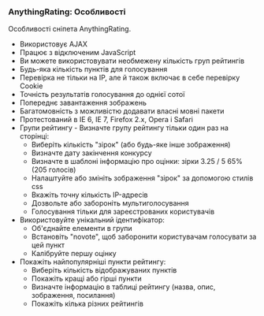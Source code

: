 
<meta http-equiv="Content-Type" content="text/html; charset=utf-8">
<h3>AnythingRating: Особливості </h3> 
Особливості сніпета  AnythingRating.	
<br>
<ul>
	<li>Використовує AJAX</li>
	<li>Працює з відключеним JavaScript</li>
	<li>Ви можете використовувати необмежену кількість груп рейтингів</li>
	<li>Будь-яка кількість пунктів для голосування</li>
	<li>Перевірка не тільки на IP, але й також включає в себе перевірку Cookie</li>
	<li>Точність результатів голосування до однієї сотої</li>
	<li>Попереднє завантаження зображень</li>
	<li>Багатомовність з можливістю додавати власні мовні пакети</li>
	<li>Протестований в IE 6, IE 7, Firefox 2.x, Opera і Safari</li>
	<li>Групи рейтингу - Визначте групу рейтингу тільки один раз на сторінці:
		<ul>
			<li>Виберіть кількість "зірок" (або будь-яке інше зображення)</li>
			<li>Визначте дату закінчення конкурсу</li>
			<li>Визначте в шаблоні інформацію про оцінки: зірки 3.25 / 5 65% (205 голосів)</li>
			<li>Налаштуйте або змініть зображення "зірок" за допомогою стилів css</li>
			<li>Вкажіть точну кількість IP-адресів </li>
			<li>Дозвольте або забороніть мультиголосування</li>
			<li>Голосування тільки для зареєстрованих користувачів</li>
		</ul>
	</li>
	<li>Використовуйте унікальний ідентифікатор:
		<ul>
			<li>Об'єднайте елементи в групи</li>
			<li>Встановіть "novote", щоб заборонити користувачам голосувати за цей пункт</li>
			<li>Калібруйте першу оцінку</li>
		</ul>
	</li>
	<li>Покажіть найпопулярніші пункти рейтингу:
		<ul>
			<li>Виберіть кількість відображуваних пунктів</li>
			<li>Покажіть кращі або гірші пункти</li>
			<li>Визначте інформацію в таблиці рейтингу (назва, опис, зображення, посилання)</li>
			<li>Покажіть кілька різних рейтингів</li>
		</ul>
	</li>
</ul>
